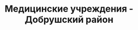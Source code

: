 ---
district_id: 3-06-0
district_name: Добрушский район
title: Медицинские учреждения - Добрушский район
---